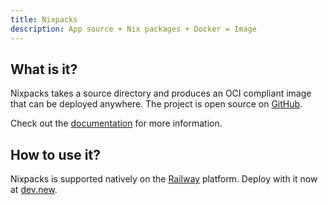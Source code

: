 ```yaml
---
title: Nixpacks
description: App source + Nix packages + Docker = Image
---
```


## What is it?

Nixpacks takes a source directory and produces an OCI compliant image that can be deployed anywhere. The project is open source on [GitHub](https://github.com/railwayapp/nixpacks).

Check out the [documentation](/docs) for more information.

## How to use it?

Nixpacks is supported natively on the [Railway](https://railway.app) platform. Deploy with it now at [dev.new](https://dev.new).

